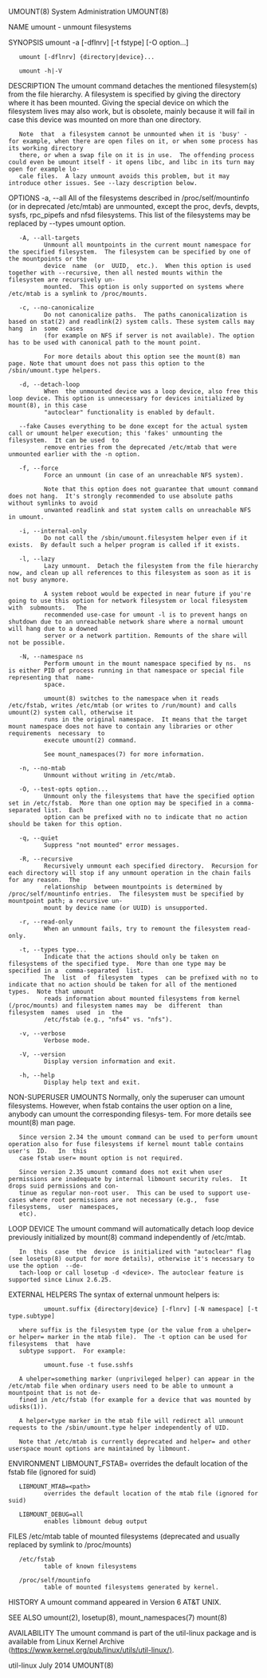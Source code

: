 UMOUNT(8)                                                               System Administration                                                              UMOUNT(8)

NAME
       umount - unmount filesystems

SYNOPSIS
       umount -a [-dflnrv] [-t fstype] [-O option...]

       umount [-dflnrv] {directory|device}...

       umount -h|-V

DESCRIPTION
       The  umount  command  detaches  the  mentioned  filesystem(s)  from  the file hierarchy.  A filesystem is specified by giving the directory where it has been
       mounted.  Giving the special device on which the filesystem lives may also work, but is obsolete, mainly because it will fail in case this device was mounted
       on more than one directory.

       Note  that  a filesystem cannot be unmounted when it is 'busy' - for example, when there are open files on it, or when some process has its working directory
       there, or when a swap file on it is in use.  The offending process could even be umount itself - it opens libc, and libc in its turn may open for example lo‐
       cale files.  A lazy unmount avoids this problem, but it may introduce other issues. See --lazy description below.

OPTIONS
       -a, --all
              All of the filesystems described in /proc/self/mountinfo (or in deprecated /etc/mtab) are unmounted, except the proc, devfs, devpts, sysfs, rpc_pipefs
              and nfsd filesystems. This list of the filesystems may be replaced by --types umount option.

       -A, --all-targets
              Unmount all mountpoints in the current mount namespace for the specified filesystem.  The filesystem can be specified by one of the mountpoints or the
              device  name  (or  UUID,  etc.).  When this option is used together with --recursive, then all nested mounts within the filesystem are recursively un‐
              mounted.  This option is only supported on systems where /etc/mtab is a symlink to /proc/mounts.

       -c, --no-canonicalize
              Do not canonicalize paths.  The paths canonicalization is based on stat(2) and readlink(2) system calls. These system calls may  hang  in  some  cases
              (for example on NFS if server is not available). The option has to be used with canonical path to the mount point.

              For more details about this option see the mount(8) man page. Note that umount does not pass this option to the /sbin/umount.type helpers.

       -d, --detach-loop
              When  the unmounted device was a loop device, also free this loop device. This option is unnecessary for devices initialized by mount(8), in this case
              "autoclear" functionality is enabled by default.

       --fake Causes everything to be done except for the actual system call or umount helper execution; this 'fakes' unmounting the filesystem.  It can be used  to
              remove entries from the deprecated /etc/mtab that were unmounted earlier with the -n option.

       -f, --force
              Force an unmount (in case of an unreachable NFS system).

              Note that this option does not guarantee that umount command does not hang.  It's strongly recommended to use absolute paths without symlinks to avoid
              unwanted readlink and stat system calls on unreachable NFS in umount.

       -i, --internal-only
              Do not call the /sbin/umount.filesystem helper even if it exists.  By default such a helper program is called if it exists.

       -l, --lazy
              Lazy unmount.  Detach the filesystem from the file hierarchy now, and clean up all references to this filesystem as soon as it is not busy anymore.

              A system reboot would be expected in near future if you're going to use this option for network filesystem or local filesystem  with  submounts.   The
              recommended use-case for umount -l is to prevent hangs on shutdown due to an unreachable network share where a normal umount will hang due to a downed
              server or a network partition. Remounts of the share will not be possible.

       -N, --namespace ns
              Perform umount in the mount namespace specified by ns.  ns is either PID of process running in that namespace or special file representing that  name‐
              space.

              umount(8) switches to the namespace when it reads /etc/fstab, writes /etc/mtab (or writes to /run/mount) and calls umount(2) system call, otherwise it
              runs in the original namespace.  It means that the target mount namespace does not have to contain any libraries or other  requirements  necessary  to
              execute umount(2) command.

              See mount_namespaces(7) for more information.

       -n, --no-mtab
              Unmount without writing in /etc/mtab.

       -O, --test-opts option...
              Unmount only the filesystems that have the specified option set in /etc/fstab.  More than one option may be specified in a comma-separated list.  Each
              option can be prefixed with no to indicate that no action should be taken for this option.

       -q, --quiet
              Suppress "not mounted" error messages.

       -R, --recursive
              Recursively unmount each specified directory.  Recursion for each directory will stop if any unmount operation in the chain fails for any reason.  The
              relationship  between mountpoints is determined by /proc/self/mountinfo entries.  The filesystem must be specified by mountpoint path; a recursive un‐
              mount by device name (or UUID) is unsupported.

       -r, --read-only
              When an unmount fails, try to remount the filesystem read-only.

       -t, --types type...
              Indicate that the actions should only be taken on filesystems of the specified type.  More than one type may be specified in a  comma-separated  list.
              The  list  of  filesystem  types  can be prefixed with no to indicate that no action should be taken for all of the mentioned types.  Note that umount
              reads information about mounted filesystems from kernel (/proc/mounts) and filesystem names may  be  different  than  filesystem  names  used  in  the
              /etc/fstab (e.g., "nfs4" vs. "nfs").

       -v, --verbose
              Verbose mode.

       -V, --version
              Display version information and exit.

       -h, --help
              Display help text and exit.

NON-SUPERUSER UMOUNTS
       Normally,  only  the superuser can umount filesystems.  However, when fstab contains the user option on a line, anybody can umount the corresponding filesys‐
       tem.  For more details see mount(8) man page.

       Since version 2.34 the umount command can be used to perform umount operation also for fuse filesystems if kernel mount table contains user's  ID.   In  this
       case fstab user= mount option is not required.

       Since version 2.35 umount command does not exit when user permissions are inadequate by internal libmount security rules.  It drops suid permissions and con‐
       tinue as regular non-root user.  This can be used to support use-cases where root permissions are not necessary (e.g.,  fuse  filesystems,  user  namespaces,
       etc).

LOOP DEVICE
       The umount command will automatically detach loop device previously initialized by mount(8) command independently of /etc/mtab.

       In  this  case  the  device  is initialized with "autoclear" flag (see losetup(8) output for more details), otherwise it's necessary to use the option  --de‐
       tach-loop or call losetup -d <device>. The autoclear feature is supported since Linux 2.6.25.

EXTERNAL HELPERS
       The syntax of external unmount helpers is:

              umount.suffix {directory|device} [-flnrv] [-N namespace] [-t type.subtype]

       where suffix is the filesystem type (or the value from a uhelper= or helper= marker in the mtab file).  The -t option can be used for filesystems  that  have
       subtype support.  For example:

              umount.fuse -t fuse.sshfs

       A uhelper=something marker (unprivileged helper) can appear in the /etc/mtab file when ordinary users need to be able to unmount a mountpoint that is not de‐
       fined in /etc/fstab (for example for a device that was mounted by udisks(1)).

       A helper=type marker in the mtab file will redirect all unmount requests to the /sbin/umount.type helper independently of UID.

       Note that /etc/mtab is currently deprecated and helper= and other userspace mount options are maintained by libmount.

ENVIRONMENT
       LIBMOUNT_FSTAB=<path>
              overrides the default location of the fstab file (ignored for suid)

       LIBMOUNT_MTAB=<path>
              overrides the default location of the mtab file (ignored for suid)

       LIBMOUNT_DEBUG=all
              enables libmount debug output

FILES
       /etc/mtab
              table of mounted filesystems (deprecated and usually replaced by symlink to /proc/mounts)

       /etc/fstab
              table of known filesystems

       /proc/self/mountinfo
              table of mounted filesystems generated by kernel.

HISTORY
       A umount command appeared in Version 6 AT&T UNIX.

SEE ALSO
       umount(2), losetup(8), mount_namespaces(7) mount(8)

AVAILABILITY
       The umount command is part of the util-linux package and is available from Linux Kernel Archive ⟨https://www.kernel.org/pub/linux/utils/util-linux/⟩.

util-linux                                                                    July 2014                                                                    UMOUNT(8)
